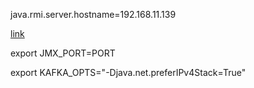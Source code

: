java.rmi.server.hostname=192.168.11.139

[link](https://stackoverflow.com/questions/834581/remote-jmx-connection)

export JMX_PORT=PORT

export KAFKA_OPTS="-Djava.net.preferIPv4Stack=True"
